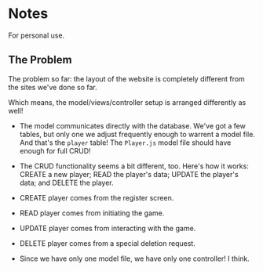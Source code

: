 

# Notes

For personal use.

## The Problem

The problem so far: the layout of the website is completely different from the sites we've done so far.

Which means, the model/views/controller setup is arranged differently as well!

- The model communicates directly with the database. We've got a few tables, but only one we adjust frequently enough to warrent a model file. And that's the `player` table! The `Player.js` model file should have enough for full CRUD!

- The CRUD functionality seems a bit different, too. Here's how it works: CREATE a new player; READ the player's data; UPDATE the player's data; and DELETE the player.

- CREATE player comes from the register screen.

- READ player comes from initiating the game.

- UPDATE player comes from interacting with the game.

- DELETE player comes from a special deletion request.

- Since we have only one model file, we have only one controller! I think.

